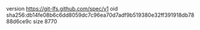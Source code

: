 version https://git-lfs.github.com/spec/v1
oid sha256:db14fe08b6c6dd8059dc7c96ea70d7adf9b519380e32ff391918db7888d6ce9c
size 8770
